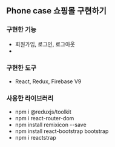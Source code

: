 ## Phone case 쇼핑몰 구현하기

### 구현한 기능
- 회원가입, 로그인, 로그아웃
- 


### 구현한 도구
- React, Redux, Firebase V9

### 사용한 라이브러리
- npm i @reduxjs/toolkit
- npm i react-router-dom
- npm install remixicon --save
- npm install react-bootstrap bootstrap
- npm i reactstrap
